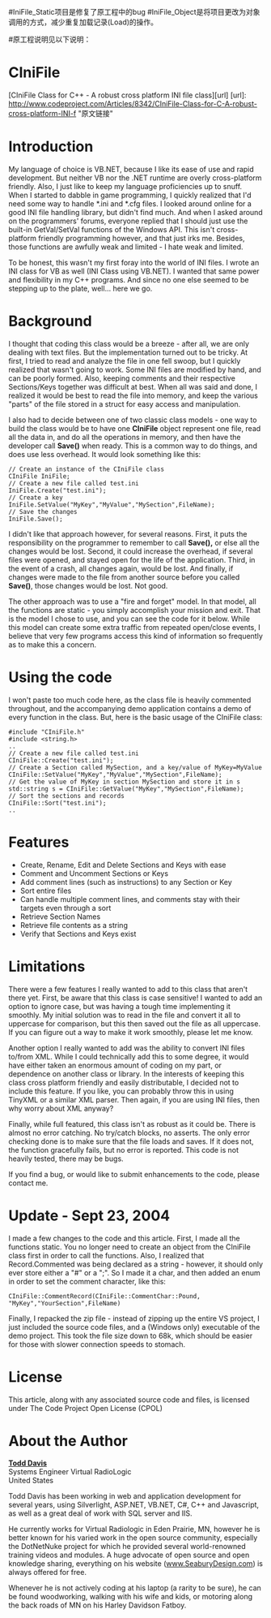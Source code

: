 #IniFile_Static项目是修复了原工程中的bug
#IniFile_Object是将项目更改为对象调用的方式，减少重复加载记录(Load)的操作。

#原工程说明见以下说明：
# CIniFile

[CIniFile Class for C++ - A robust cross platform INI file class][url]
[url]: http://www.codeproject.com/Articles/8342/CIniFile-Class-for-C-A-robust-cross-platform-INI-f "原文链接"

# Introduction
My language of choice is VB.NET, because I like its ease of use and rapid development. But neither VB nor the .NET runtime are overly cross-platform friendly. Also, I just like to keep my language proficiencies up to snuff. When I started to dabble in game programming, I quickly realized that I'd need some way to handle *.ini and *.cfg files. I looked around online for a good INI file handling library, but didn't find much. And when I asked around on the programmers' forums, everyone replied that I should just use the built-in GetVal/SetVal functions of the Windows API. This isn't cross-platform friendly programming however, and that just irks me. Besides, those functions are awfully weak and limited - I hate weak and limited.

To be honest, this wasn't my first foray into the world of INI files. I wrote an INI class for VB as well (INI Class using VB.NET). I wanted that same power and flexibility in my C++ programs. And since no one else seemed to be stepping up to the plate, well... here we go.

# Background #
I thought that coding this class would be a breeze - after all, we are only dealing with text files. But the implementation turned out to be tricky. At first, I tried to read and analyze the file in one fell swoop, but I quickly realized that wasn't going to work. Some INI files are modified by hand, and can be poorly formed. Also, keeping comments and their respective Sections/Keys together was difficult at best. When all was said and done, I realized it would be best to read the file into memory, and keep the various "parts" of the file stored in a struct for easy access and manipulation.

I also had to decide between one of two classic class models - one way to build the class would be to have one **CIniFile** object represent one file, read all the data in, and do all the operations in memory, and then have the developer call **Save()** when ready. This is a common way to do things, and does use less overhead. It would look something like this:
	
	// Create an instance of the CIniFile class
	CIniFile IniFile;
	// Create a new file called test.ini
	IniFile.Create("test.ini");
	// Create a key
	IniFile.SetValue("MyKey","MyValue","MySection",FileName);
	// Save the changes
	IniFile.Save();

I didn't like that approach however, for several reasons. First, it puts the responsibility on the programmer to remember to call **Save(),** or else all the changes would be lost. Second, it could increase the overhead, if several files were opened, and stayed open for the life of the application. Third, in the event of a crash, all changes again, would be lost. And finally, if changes were made to the file from another source before you called **Save()**, those changes would be lost. Not good.

The other approach was to use a "fire and forget" model. In that model, all the functions are static - you simply accomplish your mission and exit. That is the model I chose to use, and you can see the code for it below. While this model can create some extra traffic from repeated open/close events, I believe that very few programs access this kind of information so frequently as to make this a concern.

# Using the code #
I won't paste too much code here, as the class file is heavily commented throughout, and the accompanying demo application contains a demo of every function in the class. But, here is the basic usage of the CIniFile class:

	#include "CIniFile.h"
	#include <string.h>
	..
	// Create a new file called test.ini
	CIniFile::Create("test.ini");
	// Create a Section called MySection, and a key/value of MyKey=MyValue
	CIniFile::SetValue("MyKey","MyValue","MySection",FileName);
	// Get the value of MyKey in section MySection and store it in s
	std::string s = CIniFile::GetValue("MyKey","MySection",FileName);
	// Sort the sections and records
	CIniFile::Sort("test.ini");
	..

# Features #
- Create, Rename, Edit and Delete Sections and Keys with ease
- Comment and Uncomment Sections or Keys
- Add comment lines (such as instructions) to any Section or Key
- Sort entire files
- Can handle multiple comment lines, and comments stay with their targets even through a sort
- Retrieve Section Names
- Retrieve file contents as a string
- Verify that Sections and Keys exist

# Limitations #
There were a few features I really wanted to add to this class that aren't there yet. First, be aware that this class is case sensitive! I wanted to add an option to ignore case, but was having a tough time implementing it smoothly. My initial solution was to read in the file and convert it all to uppercase for comparison, but this then saved out the file as all uppercase. If you can figure out a way to make it work smoothly, please let me know.

Another option I really wanted to add was the ability to convert INI files to/from XML. While I could technically add this to some degree, it would have either taken an enormous amount of coding on my part, or dependence on another class or library. In the interests of keeping this class cross platform friendly and easily distributable, I decided not to include this feature. If you like, you can probably throw this in using TinyXML or a similar XML parser. Then again, if you are using INI files, then why worry about XML anyway?

Finally, while full featured, this class isn't as robust as it could be. There is almost no error catching. No try/catch blocks, no asserts. The only error checking done is to make sure that the file loads and saves. If it does not, the function gracefully fails, but no error is reported. This code is not heavily tested, there may be bugs.

If you find a bug, or would like to submit enhancements to the code, please contact me.

# Update - Sept 23, 2004 #
I made a few changes to the code and this article. First, I made all the functions static. You no longer need to create an object from the CIniFile class first in order to call the functions. Also, I realized that Record.Commented was being declared as a string - however, it should only ever store either a "#" or a ";". So I made it a char, and then added an enum in order to set the comment character, like this:

	CIniFile::CommentRecord(CIniFile::CommentChar::Pound, "MyKey","YourSection",FileName)

Finally, I repacked the zip file - instead of zipping up the entire VS project, I just included the source code files, and a (Windows only) executable of the demo project. This took the file size down to 68k, which should be easier for those with slower connection speeds to stomach.

# License #
This article, along with any associated source code and files, is licensed under The Code Project Open License (CPOL)

# About the Author #
[**Todd Davis**](http://www.codeproject.com/Members/Todd-Davis)  
Systems Engineer Virtual RadioLogic  
United States  

Todd Davis has been working in web and application development for several years, using Silverlight, ASP.NET, VB.NET, C#, C++ and Javascript, as well as a great deal of work with SQL server and IIS. 
 
He currently works for Virtual Radiologic in Eden Prairie, MN, however he is better known for his varied work in the open source community, especially the DotNetNuke project for which he provided several world-renowned training videos and modules. A huge advocate of open source and open knowledge sharing, everything on his website (www.SeaburyDesign.com) is always offered for free. 
 
Whenever he is not actively coding at his laptop (a rarity to be sure), he can be found woodworking, walking with his wife and kids, or motoring along the back roads of MN on his Harley Davidson Fatboy.
